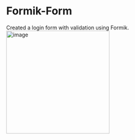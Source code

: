 # Formik-Form
Created a  login form with validation using Formik. 
<img width="275" alt="image" src="https://github.com/c-mariee/Formik-Form/assets/130301864/591046cb-9c94-48a0-b295-3617175627bd">
